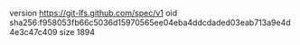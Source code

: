 version https://git-lfs.github.com/spec/v1
oid sha256:f958053fb66c5036d15970565ee04eba4ddcdaded03eab713a9e4d4e3c47c409
size 1894
